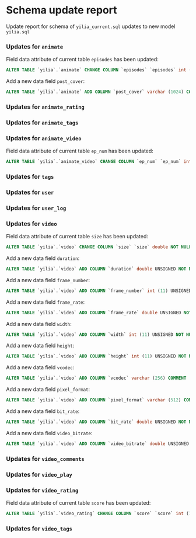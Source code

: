 ﻿# Schema update report

Update report for schema of ``yilia_current.sql`` updates to new model ``yilia.sql``
### Updates for ``animate``

Field data attribute of current table ``episodes`` has been updated:

```sql
ALTER TABLE `yilia`.`animate` CHANGE COLUMN `episodes` `episodes` int (11) UNSIGNED NOT NULL DEFAULT 1 COMMENT '' ;
```

Add a new data field ``post_cover``:

```sql
ALTER TABLE `yilia`.`animate` ADD COLUMN `post_cover` varchar (1024) COMMENT '' ;
```

### Updates for ``animate_rating``

### Updates for ``animate_tags``

### Updates for ``animate_video``

Field data attribute of current table ``ep_num`` has been updated:

```sql
ALTER TABLE `yilia`.`animate_video` CHANGE COLUMN `ep_num` `ep_num` int (11) UNSIGNED NOT NULL DEFAULT 1 COMMENT '' ;
```

### Updates for ``tags``

### Updates for ``user``

### Updates for ``user_log``

### Updates for ``video``

Field data attribute of current table ``size`` has been updated:

```sql
ALTER TABLE `yilia`.`video` CHANGE COLUMN `size` `size` double NOT NULL DEFAULT 0 COMMENT '' ;
```

Add a new data field ``duration``:

```sql
ALTER TABLE `yilia`.`video` ADD COLUMN `duration` double UNSIGNED NOT NULL DEFAULT 0 COMMENT '' ;
```

Add a new data field ``frame_number``:

```sql
ALTER TABLE `yilia`.`video` ADD COLUMN `frame_number` int (11) UNSIGNED NOT NULL DEFAULT 0 COMMENT '' ;
```

Add a new data field ``frame_rate``:

```sql
ALTER TABLE `yilia`.`video` ADD COLUMN `frame_rate` double UNSIGNED NOT NULL DEFAULT 0 COMMENT '' ;
```

Add a new data field ``width``:

```sql
ALTER TABLE `yilia`.`video` ADD COLUMN `width` int (11) UNSIGNED NOT NULL DEFAULT 0 COMMENT '' ;
```

Add a new data field ``height``:

```sql
ALTER TABLE `yilia`.`video` ADD COLUMN `height` int (11) UNSIGNED NOT NULL DEFAULT 0 COMMENT '' ;
```

Add a new data field ``vcodec``:

```sql
ALTER TABLE `yilia`.`video` ADD COLUMN `vcodec` varchar (256) COMMENT '' ;
```

Add a new data field ``pixel_format``:

```sql
ALTER TABLE `yilia`.`video` ADD COLUMN `pixel_format` varchar (512) COMMENT '' ;
```

Add a new data field ``bit_rate``:

```sql
ALTER TABLE `yilia`.`video` ADD COLUMN `bit_rate` double UNSIGNED NOT NULL DEFAULT 0 COMMENT '' ;
```

Add a new data field ``video_bitrate``:

```sql
ALTER TABLE `yilia`.`video` ADD COLUMN `video_bitrate` double UNSIGNED NOT NULL DEFAULT 0 COMMENT '' ;
```

### Updates for ``video_comments``

### Updates for ``video_play``

### Updates for ``video_rating``

Field data attribute of current table ``score`` has been updated:

```sql
ALTER TABLE `yilia`.`video_rating` CHANGE COLUMN `score` `score` int (11) UNSIGNED NOT NULL DEFAULT 1 COMMENT '' ;
```

### Updates for ``video_tags``

